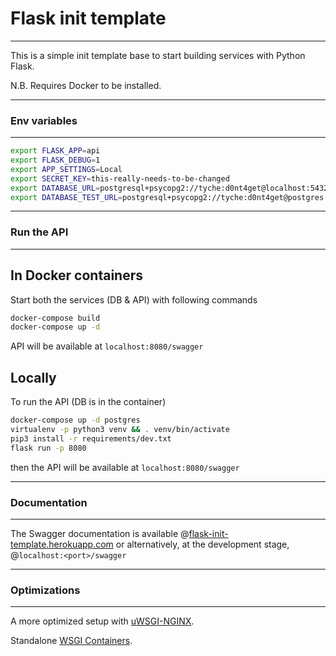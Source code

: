 # Flask init template
---------------------
This is a simple init template base to start building services with Python Flask.

N.B. Requires Docker to be installed.

---

### Env variables
--------------------
```bash
export FLASK_APP=api
export FLASK_DEBUG=1
export APP_SETTINGS=Local
export SECRET_KEY=this-really-needs-to-be-changed
export DATABASE_URL=postgresql+psycopg2://tyche:d0nt4get@localhost:5432/init-template
export DATABASE_TEST_URL=postgresql+psycopg2://tyche:d0nt4get@postgres:5432/init-template-test
```

---

### Run the API
---------------
## In Docker containers
Start both the services (DB & API) with following commands
```bash
docker-compose build
docker-compose up -d
```
API will be available at ```localhost:8080/swagger```

## Locally
To run the API (DB is in the container)
```bash
docker-compose up -d postgres
virtualenv -p python3 venv && . venv/bin/activate
pip3 install -r requirements/dev.txt
flask run -p 8080
```
then the API will be available at ```localhost:8080/swagger```

---

### Documentation
-----------------
The Swagger documentation is available @[flask-init-template.herokuapp.com](https://flask-init-template.herokuapp.com/swagger)
or alternatively, at the development stage, @```localhost:<port>/swagger```

---

### Optimizations
-----------------
A more optimized setup with [uWSGI-NGINX](https://flask.palletsprojects.com/en/1.1.x/deploying/uwsgi/).

Standalone [WSGI Containers](https://flask.palletsprojects.com/en/1.1.x/deploying/wsgi-standalone/).